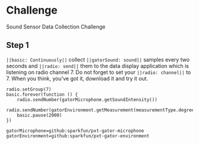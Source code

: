  # Challenge
Sound Sensor Data Collection Challenge

## Step 1
``||basic: Continuously||`` collect ``||gatorSound: sound||`` samples every two seconds and ``||radio: send||`` them 
to the data display application which is listening on radio channel 7. 
Do not forget to set your ``||radio: channel||`` to 7.
When you think, you've got it, download it and try it out.

```blocks
radio.setGroup(7)
basic.forever(function () {
    radio.sendNumber(gatorMicrophone.getSoundIntensity())
    radio.sendNumber(gatorEnvironment.getMeasurement(measurementType.degreesF))
    basic.pause(2000)
})
```




```package
gatorMicrophone=github:sparkfun/pxt-gator-microphone
gatorEnvironment=github:sparkfun/pxt-gator-environment
```


